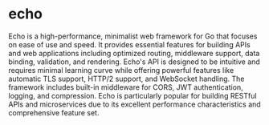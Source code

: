 # echo

Echo is a high-performance, minimalist web framework for Go that focuses on ease of use and speed. It provides essential features for building APIs and web applications including optimized routing, middleware support, data binding, validation, and rendering. Echo's API is designed to be intuitive and requires minimal learning curve while offering powerful features like automatic TLS support, HTTP/2 support, and WebSocket handling. The framework includes built-in middleware for CORS, JWT authentication, logging, and compression. Echo is particularly popular for building RESTful APIs and microservices due to its excellent performance characteristics and comprehensive feature set.